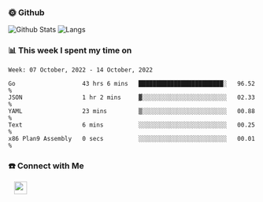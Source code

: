 

<h3> 🌞 Github</h3>

![Github Stats](https://github-readme-stats-beta-lovat.vercel.app/api?username=QiuYukang&count_private=true&show_icons=true&hide=stars)
![Langs](https://github-readme-stats-beta-lovat.vercel.app/api/top-langs/?username=QiuYukang&count_private=true&layout=compact)

<h3> 📊 This week I spent my time on</h3>

<!--START_SECTION:waka-->
```text
Week: 07 October, 2022 - 14 October, 2022

Go                   43 hrs 6 mins   ████████████████████████░   96.52 % 
JSON                 1 hr 2 mins     ▓░░░░░░░░░░░░░░░░░░░░░░░░   02.33 % 
YAML                 23 mins         ▒░░░░░░░░░░░░░░░░░░░░░░░░   00.88 % 
Text                 6 mins          ░░░░░░░░░░░░░░░░░░░░░░░░░   00.25 % 
x86 Plan9 Assembly   0 secs          ░░░░░░░░░░░░░░░░░░░░░░░░░   00.01 % 
```
<!--END_SECTION:waka-->

<!--
<h3>🛠 Tech Stack</h3>

- 💻 &nbsp; Java | C | Matlab | C++ | Python
- 🌐 &nbsp; HTML | CSS | JavaScript | Bootstrap
- 🛢  &nbsp; MySQL | Redis
- 🔧 &nbsp; NS-3 | Git | Markdown
-->

<h3> ☎️ Connect with Me </h3>
&nbsp;&nbsp;
<a href="mailto:b612n@qq.com">
  <img href="mailto:b612n@qq.com" align="center" width="26px" src="https://github.com/TheDudeThatCode/TheDudeThatCode/blob/master/Assets/Gmail.svg" />
</a>
